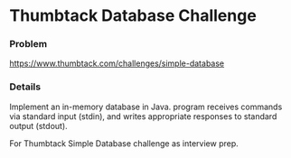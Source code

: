 # Thumbtack Database Challenge

### Problem
https://www.thumbtack.com/challenges/simple-database

### Details
Implement an in-memory database in Java. program receives commands via standard input (stdin), 
and writes appropriate responses to standard output (stdout).

For Thumbtack Simple Database challenge as interview prep.
 